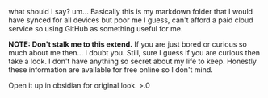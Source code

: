 what should I say? um... Basically this is my markdown folder that I would have synced for all devices but poor me I guess, can't afford a paid cloud service so using GitHub as something useful for me.

**NOTE: Don't stalk me to this extend.** If you are just bored or curious so much about me then... I doubt you. Still, sure I guess if you are curious then take a look. I don't have anything so secret about my life to keep. Honestly these information are available for free online so I don't mind.

Open it up in obsidian for original look. >.0